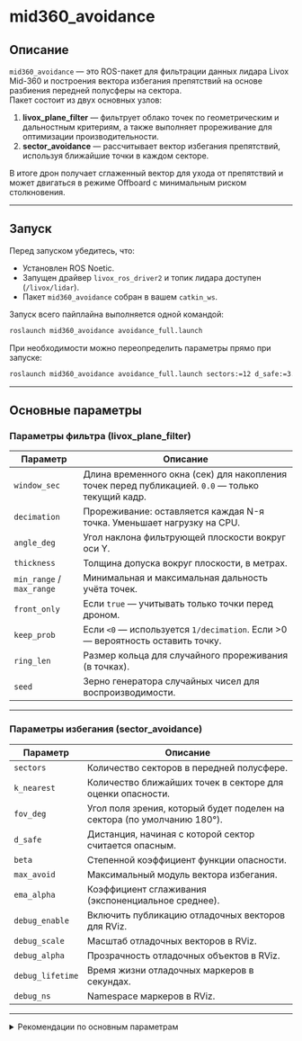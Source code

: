 # mid360_avoidance

## Описание
`mid360_avoidance` — это ROS-пакет для фильтрации данных лидара Livox Mid-360 и построения вектора избегания препятствий на основе разбиения передней полусферы на сектора.  
Пакет состоит из двух основных узлов:
1. **livox_plane_filter** — фильтрует облако точек по геометрическим и дальностным критериям, а также выполняет прореживание для оптимизации производительности.
2. **sector_avoidance** — рассчитывает вектор избегания препятствий, используя ближайшие точки в каждом секторе.

В итоге дрон получает сглаженный вектор для ухода от препятствий и может двигаться в режиме Offboard с минимальным риском столкновения.

---

## Запуск
Перед запуском убедитесь, что:
- Установлен ROS Noetic.
- Запущен драйвер `livox_ros_driver2` и топик лидара доступен (`/livox/lidar`).
- Пакет `mid360_avoidance` собран в вашем `catkin_ws`.

Запуск всего пайплайна выполняется одной командой:
```bash
roslaunch mid360_avoidance avoidance_full.launch
````

При необходимости можно переопределить параметры прямо при запуске:

```bash
roslaunch mid360_avoidance avoidance_full.launch sectors:=12 d_safe:=3.0 debug_enable:=false
```

---

## Основные параметры

### Параметры фильтра (livox\_plane\_filter)

| Параметр                  | Описание                                                                                         |
| ------------------------- | ------------------------------------------------------------------------------------------------ |
| `window_sec`              | Длина временного окна (сек) для накопления точек перед публикацией. `0.0` — только текущий кадр. |
| `decimation`              | Прореживание: оставляется каждая N-я точка. Уменьшает нагрузку на CPU.                           |
| `angle_deg`               | Угол наклона фильтрующей плоскости вокруг оси Y.                                                 |
| `thickness`               | Толщина допуска вокруг плоскости, в метрах.                                                      |
| `min_range` / `max_range` | Минимальная и максимальная дальность учёта точек.                                                |
| `front_only`              | Если `true` — учитывать только точки перед дроном.                                               |
| `keep_prob`               | Если `<0` — используется `1/decimation`. Если >0 — вероятность оставить точку.                   |
| `ring_len`                | Размер кольца для случайного прореживания (в точках).                                            |
| `seed`                    | Зерно генератора случайных чисел для воспроизводимости.                                          |

---

### Параметры избегания (sector\_avoidance)

| Параметр         | Описание                                                                |
| ---------------- | ----------------------------------------------------------------------- |
| `sectors`        | Количество секторов в передней полусфере.                               |
| `k_nearest`      | Количество ближайших точек в секторе для оценки опасности.              |
| `fov_deg`        | Угол поля зрения, который будет поделен на сектора (по умолчанию 180°). |
| `d_safe`         | Дистанция, начиная с которой сектор считается опасным.                  |
| `beta`           | Степенной коэффициент функции опасности.                                |
| `max_avoid`      | Максимальный модуль вектора избегания.                                  |
| `ema_alpha`      | Коэффициент сглаживания (экспоненциальное среднее).                     |
| `debug_enable`   | Включить публикацию отладочных векторов для RViz.                       |
| `debug_scale`    | Масштаб отладочных векторов в RViz.                                     |
| `debug_alpha`    | Прозрачность отладочных объектов в RViz.                                |
| `debug_lifetime` | Время жизни отладочных маркеров в секундах.                             |
| `debug_ns`       | Namespace маркеров в RViz.                                              |

---

<details>
  <summary>Рекомендации по основным параметрам</summary>

---

## **1. `window_sec` (фильтр)**

**Что делает:**

* Определяет длину временного окна (в секундах) для накопления точек перед публикацией.
* При `0.0` публикуются только точки текущего кадра лидара.
* При >0 — все точки за последние `window_sec` секунд суммируются и отправляются одним облаком.

**Зачем менять:**

* **Малое значение (0–0.1 с)** — минимальная задержка, но облако разреженное.
* **Большое значение (0.5–1 с)** — облако плотнее, но возрастает задержка реакции и нагрузка на CPU.
* Полезно, если дрон медленно летит и тебе нужна более плотная карта для анализа.

---

## **2. `decimation` (фильтр)**

**Что делает:**

* Прореживает облако точек, оставляя каждую `decimation`-ю точку (или по случайной маске, если `keep_prob` задан).
* Прямая оптимизация нагрузки.

**Зачем менять:**

* **Малое значение (1–5)** — почти все точки остаются → точнее, но тяжелее для CPU.
* **Большое значение (15–30)** — меньше точек → быстрее работает, но теряется мелкая детализация.
* Нужно балансировать, чтобы и избежать лагов, и не потерять критично важные препятствия.

---

## **3. `sectors` (avoidance)**

**Что делает:**

* Делит переднюю полусферу (по `fov_deg`) на заданное количество секторов.
* В каждом секторе считается «опасность» по ближайшим точкам.

**Зачем менять:**

* **Мало секторов (5–7)** — простое избегание, меньше вычислений, но грубое направление.
* **Много секторов (15–20)** — более точное «объезжание» препятствий, но возможны рывки, если дрон реагирует на очень локальные точки.

---

## **4. `k_nearest` (avoidance)**

**Что делает:**

* В секторе выбирает не одну, а `k_nearest` ближайших точек.
* Опасность считается по ним (обычно усреднение или минимум).

**Зачем менять:**

* **Малое значение (1–2)** — реакция на отдельные точки, чувствительно к шуму.
* **Большое значение (5–10)** — более устойчивая оценка опасности, игнорирует случайный шум, но может «размазывать» мелкие препятствия.

---

## **5. `d_safe` (avoidance)**

**Что делает:**

* Дистанция, начиная с которой сектор считается опасным.
* Опасность растёт, если точка ближе, чем `d_safe`.

**Зачем менять:**

* **Малое значение (1–1.5 м)** — дрон подлетает ближе к препятствиям, экономит место.
* **Большое значение (3–5 м)** — избегает заранее, но может мешать лететь в узких коридорах.

---

## **6. `beta` (avoidance)**

**Что делает:**

* Степенной коэффициент функции опасности:

  ```
  danger = (1 - dist/d_safe)^beta
  ```
* Чем больше β, тем резче возрастает сила отталкивания при приближении.

**Зачем менять:**

* **Малое значение (1.0–1.5)** — плавное увеличение реакции → мягкие обходы.
* **Большое значение (3–5)** — дрон будет резко «отпрыгивать» при близких помехах.

---

## **7. `max_avoid` (avoidance)**

**Что делает:**

* Максимальный модуль вектора избегания.
* Ограничивает силу реакции, даже если опасность очень высокая.

**Зачем менять:**

* **Малое значение (0.5–0.7)** — дрон реагирует мягко, не делает резких манёвров.
* **Большое значение (1.0–1.5)** — сильные отвороты, быстро уходит от помех, но может дёргаться.

---

## **8. `ema_alpha` (avoidance)**

**Что делает:**

* Коэффициент сглаживания по экспоненциальному скользящему среднему:

  ```
  filtered_vec = alpha * new_vec + (1 - alpha) * old_vec
  ```
* Убирает дрожание вектора из-за шума.

**Зачем менять:**

* **Малое значение (0.1–0.3)** — сильное сглаживание, плавные движения, но реакция чуть запаздывает.
* **Большое значение (0.5–0.8)** — почти мгновенная реакция, но больше тряски.

---

## Отладка в RViz

Для визуализации:

* Добавьте `Marker` или `MarkerArray` для отладочных векторов.
* Используйте `debug_enable:=true` для активации публикации.
* Масштаб и цвет регулируются через `debug_scale`, `debug_alpha`.

---
</details>

